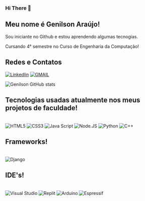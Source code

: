 ### Hi There 👋
<h2>Meu nome é Genilson Araújo!</h2> 
<p>Sou iniciante no Github e estou aprendendo algumas tecnogias.</p>
<p>Cursando 4° semestre no Curso de Engenharia da Computação!</p>
<h2>Redes e Contatos</h2>

[![Linkedlin](https://img.shields.io/badge/LinkedIn-0077B5?style=for-the-badge&logo=linkedin&logoColor=white)](https://www.linkedin.com/in/genilson-araujo/)
[![GMAIL](https://img.shields.io/badge/Gmail-D14836?style=for-the-badge&logo=gmail&logoColor=white)](genilsonaraujocti@gmail.com)

![Genilson GitHub stats](https://github-readme-stats.vercel.app/api?username=genilsonaraujo&show_icons=true&theme=radical)

<h2>Tecnologias usadas atualmente nos meus projetos de faculdade!</h2>
<div style="display: inline_block"><br/>
  <img align="center" alt="HTML5"src="https://img.shields.io/badge/HTML5-E34F26?style=for-the-badge&logo=html5&logoColor=white"/>
  <img align="center" alt="CSS3"src="https://img.shields.io/badge/CSS3-1572B6?style=for-the-badge&logo=css3&logoColor=white"/>
  <img align="center" alt="Java Script"src="https://img.shields.io/badge/JavaScript-323330?style=for-the-badge&logo=javascript&logoColor=F7DF1E"/>
  <img align="center" alt="Node.JS"src="https://img.shields.io/badge/Node.js-43853D?style=for-the-badge&logo=node.js&logoColor=white"/>
  <img align="center" alt="Python"src="https://img.shields.io/badge/Python-14354C?style=for-the-badge&logo=python&logoColor=white"/>
  <img align="center" alt="C++"src="https://img.shields.io/badge/C%2B%2B-00599C?style=for-the-badge&logo=c%2B%2B&logoColor=white"/>
</div>
<h2>Frameworks!</h2>
<div style="display: inline_block"><br/>
  <img align="center" alt="Django"src="https://img.shields.io/badge/Django-092E20?style=for-the-badge&logo=django&logoColor=white"/>
  </div>
<h2>IDE's!</h2>
<div style="display: inline_block"><br/>
  <img align="center" alt="Visual Studio"src="https://img.shields.io/badge/Visual_Studio-5C2D91?style=for-the-badge&logo=visual%20studio&logoColor=white"/>
  <img align="center" alt="Replit"src="https://img.shields.io/badge/replit-667881?style=for-the-badge&logo=replit&logoColor=white)"/>
  <img align="center" alt="Arduino"src="https://img.shields.io/badge/Arduino-00979D?style=for-the-badge&logo=Arduino&logoColor=white"/>
  <img align="center" alt="Espressif"src="https://img.shields.io/badge/espressif-E7352C?style=for-the-badge&logo=espressif&logoColor=white"/>
  </div>
  <br/>
